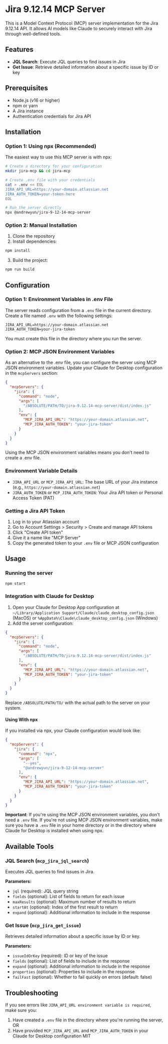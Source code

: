 # Jira 9.12.14 MCP Server

This is a Model Context Protocol (MCP) server implementation for the Jira 9.12.14 API. It allows AI models like Claude to securely interact with Jira through well-defined tools.

## Features

- **JQL Search**: Execute JQL queries to find issues in Jira
- **Get Issue**: Retrieve detailed information about a specific issue by ID or key

## Prerequisites

- Node.js (v16 or higher)
- npm or yarn
- A Jira instance
- Authentication credentials for Jira API

## Installation

### Option 1: Using npx (Recommended)

The easiest way to use this MCP server is with npx:

```bash
# Create a directory for your configuration
mkdir jira-mcp && cd jira-mcp

# Create .env file with your credentials
cat > .env << EOL
JIRA_API_URL=https://your-domain.atlassian.net
JIRA_AUTH_TOKEN=your-token-here
EOL

# Run the server directly
npx @andrewyun/jira-9-12-14-mcp-server
```

### Option 2: Manual Installation

1. Clone the repository
2. Install dependencies:

```bash
npm install
```

3. Build the project:

```bash
npm run build
```

## Configuration

### Option 1: Environment Variables in .env File

The server reads configuration from a `.env` file in the current directory. Create a file named `.env` with the following settings:

```
JIRA_API_URL=https://your-domain.atlassian.net
JIRA_AUTH_TOKEN=your-jira-token
```

You must create this file in the directory where you run the server.

### Option 2: MCP JSON Environment Variables

As an alternative to the .env file, you can configure the server using MCP JSON environment variables. Update your Claude for Desktop configuration in the `mcpServers` section:

```json
{
  "mcpServers": {
    "jira": {
      "command": "node",
      "args": [
        "/ABSOLUTE/PATH/TO/jira-9.12.14-mcp-server/dist/index.js"
      ],
      "env": {
        "MCP_JIRA_API_URL": "https://your-domain.atlassian.net",
        "MCP_JIRA_AUTH_TOKEN": "your-jira-token"
      }
    }
  }
}
```

Using the MCP JSON environment variables means you don't need to create a .env file.

### Environment Variable Details

- `JIRA_API_URL` or `MCP_JIRA_API_URL`: The base URL of your Jira instance (e.g., `https://your-domain.atlassian.net`)
- `JIRA_AUTH_TOKEN` or `MCP_JIRA_AUTH_TOKEN`: Your Jira API token or Personal Access Token (PAT)

### Getting a Jira API Token

1. Log in to your Atlassian account
2. Go to Account Settings > Security > Create and manage API tokens
3. Click "Create API token"
4. Give it a name like "MCP Server"
5. Copy the generated token to your `.env` file or MCP JSON configuration

## Usage

### Running the server

```bash
npm start
```

### Integration with Claude for Desktop

1. Open your Claude for Desktop App configuration at `~/Library/Application Support/Claude/claude_desktop_config.json` (MacOS) or `%AppData%\Claude\claude_desktop_config.json` (Windows)
2. Add the server configuration:

```json
{
  "mcpServers": {
    "jira": {
      "command": "node",
      "args": [
        "/ABSOLUTE/PATH/TO/jira-9.12.14-mcp-server/dist/index.js"
      ],
      "env": {
        "MCP_JIRA_API_URL": "https://your-domain.atlassian.net",
        "MCP_JIRA_AUTH_TOKEN": "your-jira-token"
      }
    }
  }
}
```

Replace `/ABSOLUTE/PATH/TO/` with the actual path to the server on your system.

#### Using With npx

If you installed via npx, your Claude configuration would look like:

```json
{
  "mcpServers": {
    "jira": {
      "command": "npx",
      "args": [
        "--yes",
        "@andrewyun/jira-9-12-14-mcp-server"
      ],
      "env": {
        "MCP_JIRA_API_URL": "https://your-domain.atlassian.net",
        "MCP_JIRA_AUTH_TOKEN": "your-jira-token"
      }
    }
  }
}
```

**Important**: If you're using the MCP JSON environment variables, you don't need a `.env` file. If you're not using MCP JSON environment variables, make sure you have a `.env` file in your home directory or in the directory where Claude for Desktop is installed when using npx.

## Available Tools

### JQL Search (`mcp_jira_jql_search`)

Executes JQL queries to find issues in Jira.

**Parameters:**
- `jql` (required): JQL query string
- `fields` (optional): List of fields to return for each issue
- `maxResults` (optional): Maximum number of results to return
- `startAt` (optional): Index of the first result to return
- `expand` (optional): Additional information to include in the response

### Get Issue (`mcp_jira_get_issue`)

Retrieves detailed information about a specific issue by ID or key.

**Parameters:**
- `issueIdOrKey` (required): ID or key of the issue
- `fields` (optional): List of fields to include in the response
- `expand` (optional): Additional information to include in the response
- `properties` (optional): Properties to include in the response
- `failFast` (optional): Whether to fail quickly on errors (default: false)

## Troubleshooting

If you see errors like `JIRA_API_URL environment variable is required`, make sure you:

1. Have created a `.env` file in the directory where you're running the server, OR
2. Have provided `MCP_JIRA_API_URL` and `MCP_JIRA_AUTH_TOKEN` in your Claude for Desktop configuration
MIT 